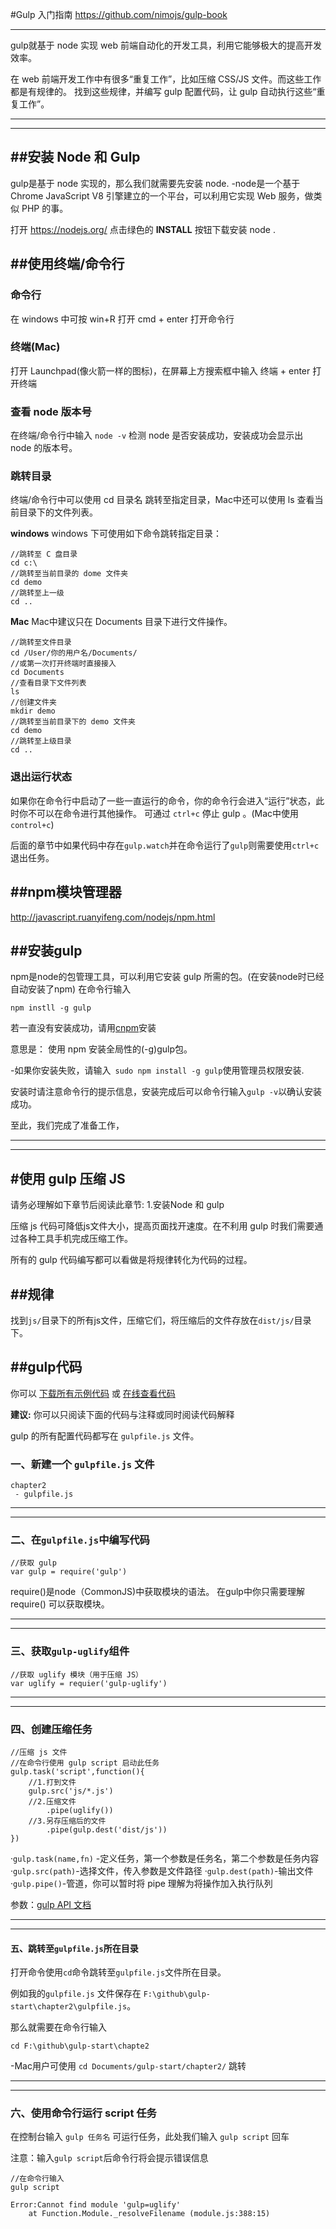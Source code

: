 #Gulp 入门指南
https://github.com/nimojs/gulp-book

---
gulp就基于 node 实现 web 前端自动化的开发工具，利用它能够极大的提高开发效率。

在 web 前端开发工作中有很多“重复工作”，比如压缩 CSS/JS 文件。而这些工作都是有规律的。
找到这些规律，并编写 gulp 配置代码，让 gulp 自动执行这些“重复工作”。


---
---
##安装 Node 和 Gulp 
---
gulp是基于 node 实现的，那么我们就需要先安装 node.
-node是一个基于 Chrome JavaScript V8 引擎建立的一个平台，可以利用它实现 Web 服务，做类似 PHP 的事。

打开 https://nodejs.org/ 点击绿色的 **INSTALL** 按钮下载安装 node .

##使用终端/命令行
---
### 命令行

在 windows 中可按 win+R 打开 cmd + enter 打开命令行

### 终端(Mac)

打开 Launchpad(像火箭一样的图标)，在屏幕上方搜索框中输入  终端 + enter 打开终端

### 查看 node 版本号

在终端/命令行中输入 `node -v` 检测 node 是否安装成功，安装成功会显示出 node 的版本号。

### 跳转目录

终端/命令行中可以使用 cd 目录名 跳转至指定目录，Mac中还可以使用 ls 查看当前目录下的文件列表。

**windows**
windows 下可使用如下命令跳转指定目录：
```
//跳转至 C 盘目录
cd c:\
//跳转至当前目录的 dome 文件夹
cd demo
//跳转至上一级
cd ..
```

**Mac**
Mac中建议只在 Documents 目录下进行文件操作。
```
//跳转至文件目录
cd /User/你的用户名/Documents/
//或第一次打开终端时直接接入
cd Documents
//查看目录下文件列表
ls
//创建文件夹
mkdir demo
//跳转至当前目录下的 demo 文件夹
cd demo
//跳转至上级目录
cd ..
```

### 退出运行状态

如果你在命令行中启动了一些一直运行的命令，你的命令行会进入“运行”状态，此时你不可以在命令进行其他操作。
可通过 `ctrl+c` 停止  gulp 。(Mac中使用 `control+c`)

后面的章节中如果代码中存在`gulp.watch`并在命令运行了`gulp`则需要使用`ctrl+c`退出任务。

##npm模块管理器
---
http://javascript.ruanyifeng.com/nodejs/npm.html

##安装gulp
---
npm是node的包管理工具，可以利用它安装 gulp 所需的包。(在安装node时已经自动安装了npm)
在命令行输入
```
npm instll -g gulp
```
若一直没有安装成功，请用[cnpm](https://github.com/nimojs/blog/issues/20)安装

意思是： 使用 npm 安装全局性的(-g)gulp包。

-如果你安装失败，请输入` sudo npm install -g gulp`使用管理员权限安装.

安装时请注意命令行的提示信息，安装完成后可以命令行输入`gulp -v`以确认安装成功。

至此，我们完成了准备工作，

---
---

#使用 gulp 压缩 JS
---
请务必理解如下章节后阅读此章节:
1.安装Node 和 gulp

压缩 js 代码可降低js文件大小，提高页面找开速度。在不利用 gulp 时我们需要通过各种工具手机完成压缩工作。

所有的 gulp 代码编写都可以看做是将规律转化为代码的过程。

##规律
---
找到`js/`目录下的所有js文件，压缩它们，将压缩后的文件存放在`dist/js/`目录下。

##gulp代码
---
你可以 [下载所有示例代码](https://github.com/nimojs/gulp-book/archive/master.zip) 或 [在线查看代码](https://github.com/nimojs/gulp-book/tree/master/demo/chapter2)

**建议:** 你可以只阅读下面的代码与注释或同时阅读代码解释

gulp 的所有配置代码都写在 `gulpfile.js` 文件。

### 一、新建一个 `gulpfile.js` 文件
```
chapter2
 - gulpfile.js
```

---
---
 
### 二、在`gulpfile.js`中编写代码
```
//获取 gulp
var gulp = require('gulp')
```
require()是node（CommonJS)中获取模块的语法。
在gulp中你只需要理解 require() 可以获取模块。

---
---

### 三、获取`gulp-uglify`组件
```
//获取 uglify 模块（用于压缩 JS）
var uglify = requier('gulp-uglify')
```

---
---

### 四、创建压缩任务
```
//压缩 js 文件
//在命令行使用 gulp script 启动此任务
gulp.task('script',function(){
	//1.打到文件
	gulp.src('js/*.js')
	//2.压缩文件
		.pipe(uglify())
	//3.另存压缩后的文件
		.pipe(gulp.dest('dist/js'))
})
```
·`gulp.task(name,fn)` -定义任务，第一个参数是任务名，第二个参数是任务内容
·`gulp.src(path)`-选择文件，传入参数是文件路径
·`gulp.dest(path)`-输出文件
·`gulp.pipe()`-管道，你可以暂时将 pipe 理解为将操作加入执行队列

参数：[gulp API 文档](http://www.gulpjs.com.cn/docs/api/)

---
---

#### 五、跳转至`gulpfile.js`所在目录

打开命令使用`cd`命令跳转至`gulpfile.js`文件所在目录。

例如我的`gulpfile.js` 文件保存在 `F:\github\gulp-start\chapter2\gulpfile.js`。

那么就需要在命令行输入

```
cd F:\github\gulp-start\chapte2
```
-Mac用户可使用 `cd Documents/gulp-start/chapter2/` 跳转

---
---

### 六、使用命令行运行 script 任务

在控制台输入 `gulp 任务名` 可运行任务，此处我们输入 `gulp script` 回车

注意：输入`gulp script`后命令行将会提示错误信息

```
//在命令行输入
gulp script

Error:Cannot find module 'gulp=uglify'
	at Function.Module._resolveFilename (module.js:388:15)
	
```